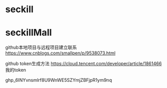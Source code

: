 # seckill

# seckillMall

github本地项目与远程项目建立联系
https://www.cnblogs.com/smallpen/p/9538073.html


github token生成方法
https://cloud.tencent.com/developer/article/1861466
我的token

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
